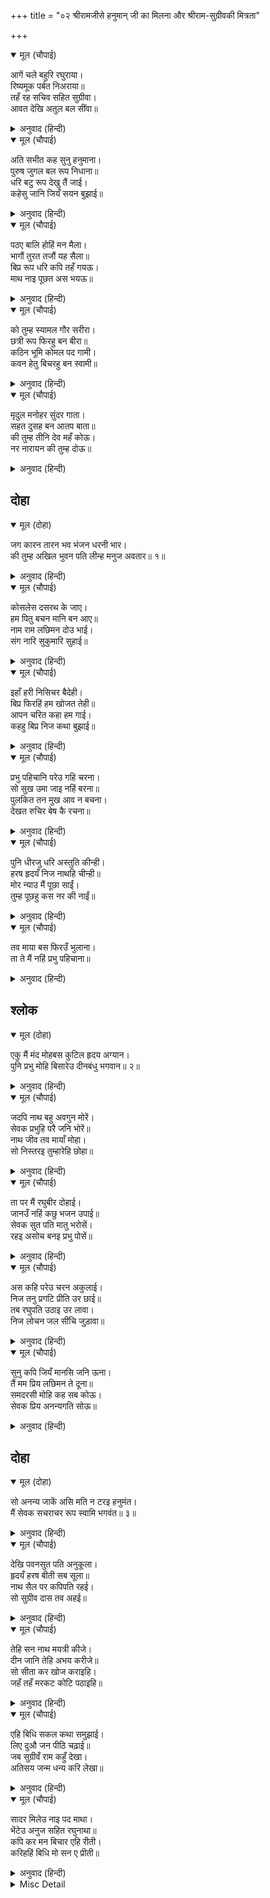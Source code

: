 +++
title = "०२ श्रीरामजीसे हनुमान् जी का मिलना और श्रीराम-सुग्रीवकी मित्रता"

+++


<details open><summary>मूल (चौपाई)</summary>

आगें चले बहुरि रघुराया।  
रिष्यमूक पर्बत निअराया॥  
तहँ रह सचिव सहित सुग्रीवा।  
आवत देखि अतुल बल सींवा॥
</details>

<details><summary>अनुवाद (हिन्दी)</summary>

श्रीरघुनाथजी फिर आगे चले। ऋष्यमूक पर्वत निकट आ गया। वहाँ (ऋष्यमूक पर्वतपर) मन्त्रियोंसहित सुग्रीव रहते थे। अतुलनीय बलकी सीमा श्रीरामचन्द्रजी और लक्ष्मणजीको आते देखकर—॥ १॥
</details>

<details open><summary>मूल (चौपाई)</summary>

अति सभीत कह सुनु हनुमाना।  
पुरुष जुगल बल रूप निधाना॥  
धरि बटु रूप देखु तैं जाई।  
कहेसु जानि जियँ सयन बुझाई॥
</details>

<details><summary>अनुवाद (हिन्दी)</summary>

सुग्रीव अत्यन्त भयभीत होकर बोले—हे हनुमान्! सुनो, ये दोनों पुरुष बल और रूपके निधान हैं। तुम ब्रह्मचारीका रूप धारण करके जाकर देखो। अपने हृदयमें उनकी यथार्थ बात जानकर मुझे इशारेसे समझाकर कह देना॥ २॥
</details>

<details open><summary>मूल (चौपाई)</summary>

पठए बालि होहिं मन मैला।  
भागौं तुरत तजौं यह सैला॥  
बिप्र रूप धरि कपि तहँ गयऊ।  
माथ नाइ पूछत अस भयऊ॥
</details>

<details><summary>अनुवाद (हिन्दी)</summary>

यदि वे मनके मलिन बालिके भेजे हुए हों तो मैं तुरंत ही इस पर्वतको छोड़कर भाग जाऊँ। (यह सुनकर) हनुमान् जी ब्राह्मणका रूप धरकर वहाँ गये और मस्तक नवाकर इस प्रकार पूछने लगे—॥ ३॥
</details>

<details open><summary>मूल (चौपाई)</summary>

को तुम्ह स्यामल गौर सरीरा।  
छत्री रूप फिरहु बन बीरा॥  
कठिन भूमि कोमल पद गामी।  
कवन हेतु बिचरहु बन स्वामी॥
</details>

<details><summary>अनुवाद (हिन्दी)</summary>

हे वीर! साँवले और गोरे शरीरवाले आप कौन हैं, जो क्षत्रियके रूपमें वनमें फिर रहे हैं? हे स्वामी! कठोर भूमिपर कोमल चरणोंसे चलनेवाले आप किस कारण वनमें विचर रहे हैं?॥ ४॥
</details>

<details open><summary>मूल (चौपाई)</summary>

मृदुल मनोहर सुंदर गाता।  
सहत दुसह बन आतप बाता॥  
की तुम्ह तीनि देव महँ कोऊ।  
नर नारायन की तुम्ह दोऊ॥
</details>

<details><summary>अनुवाद (हिन्दी)</summary>

मनको हरण करनेवाले आपके सुन्दर, कोमल अंग हैं, और आप वनके दुःसह धूप और वायुको सह रहे हैं। क्या आप ब्रह्मा, विष्णु, महेश—इन तीन देवताओंमेंसे कोई हैं, या आप दोनों नर और नारायण हैं॥ ५॥
</details>

## दोहा


<details open><summary>मूल (दोहा)</summary>

जग कारन तारन भव भंजन धरनी भार।  
की तुम्ह अखिल भुवन पति लीन्ह मनुज अवतार॥ १॥
</details>

<details><summary>अनुवाद (हिन्दी)</summary>

अथवा आप जगत् के मूल कारण और सम्पूर्ण लोकोंके स्वामी स्वयं भगवान् हैं, जिन्होंने लोगोंको भवसागरसे पार उतारने तथा पृथ्वीका भार नष्ट करनेके लिये मनुष्य-रूपमें अवतार लिया है?॥ १॥
</details>

<details open><summary>मूल (चौपाई)</summary>

कोसलेस दसरथ के जाए।  
हम पितु बचन मानि बन आए॥  
नाम राम लछिमन दोउ भाई।  
संग नारि सुकुमारि सुहाई॥
</details>

<details><summary>अनुवाद (हिन्दी)</summary>

(श्रीरामचन्द्रजीने कहा—) हम कोसलराज दशरथजीके पुत्र हैं और पिताका वचन मानकर वन आये हैं। हमारे राम-लक्ष्मण नाम हैं, हम दोनों भाई हैं। हमारे साथ सुन्दर सुकुमारी स्त्री थी॥ १॥
</details>

<details open><summary>मूल (चौपाई)</summary>

इहाँ हरी निसिचर बैदेही।  
बिप्र फिरहिं हम खोजत तेही॥  
आपन चरित कहा हम गाई।  
कहहु बिप्र निज कथा बुझाई॥
</details>

<details><summary>अनुवाद (हिन्दी)</summary>

यहाँ (वनमें) राक्षसने (मेरी पत्नी) जानकीको हर लिया। हे ब्राह्मण! हम उसे ही खोजते फिरते हैं। हमने तो अपना चरित्र कह सुनाया। अब हे ब्राह्मण! अपनी कथा समझाकर कहिये॥ २॥
</details>

<details open><summary>मूल (चौपाई)</summary>

प्रभु पहिचानि परेउ गहि चरना।  
सो सुख उमा जाइ नहिं बरना॥  
पुलकित तन मुख आव न बचना।  
देखत रुचिर बेष कै रचना॥
</details>

<details><summary>अनुवाद (हिन्दी)</summary>

प्रभुको पहचानकर हनुमान् जी उनके चरण पकड़कर पृथ्वीपर गिर पड़े (उन्होंने साष्टाङ्ग दण्डवत्-प्रणाम किया)। (शिवजी कहते हैं—) हे पार्वती! वह सुख वर्णन नहीं किया जा सकता। शरीर पुलकित है, मुखसे वचन नहीं निकलता। वे प्रभुके सुन्दर वेषकी रचना देख रहे हैं!॥ ३॥
</details>

<details open><summary>मूल (चौपाई)</summary>

पुनि धीरजु धरि अस्तुति कीन्ही।  
हरष हृदयँ निज नाथहि चीन्ही॥  
मोर न्याउ मैं पूछा साईं।  
तुम्ह पूछहु कस नर की नाईं॥
</details>

<details><summary>अनुवाद (हिन्दी)</summary>

फिर धीरज धरकर स्तुति की। अपने नाथको पहचान लेनेसे हृदयमें हर्ष हो रहा है। (फिर हनुमान् जीने कहा—) हे स्वामी! मैंने जो पूछा वह मेरा पूछना तो न्याय था, (वर्षोंके बाद आपको देखा, वह भी तपस्वीके वेषमें और मेरी वानरी-बुद्धि, इससे मैं तो आपको पहचान न सका और अपनी परिस्थितिके अनुसार मैंने आपसे पूछा) परन्तु आप मनुष्यकी तरह कैसे पूछ रहे हैं?॥ ४॥
</details>

<details open><summary>मूल (चौपाई)</summary>

तव माया बस फिरउँ भुलाना।  
ता ते मैं नहिं प्रभु पहिचाना॥
</details>

<details><summary>अनुवाद (हिन्दी)</summary>

मैं तो आपकी मायाके वश भूला फिरता हूँ; इसीसे मैंने अपने स्वामी (आप) को नहीं पहचाना॥ ५॥
</details>

## श्लोक


<details open><summary>मूल (दोहा)</summary>

एकु मैं मंद मोहबस कुटिल हृदय अग्यान।  
पुनि प्रभु मोहि बिसारेउ दीनबंधु भगवान॥ २॥
</details>

<details><summary>अनुवाद (हिन्दी)</summary>

एक तो मैं यों ही मन्द हूँ, दूसरे मोहके वशमें हूँ, तीसरे हृदयका कुटिल और अज्ञान हूँ, फिर हे दीनबन्धु भगवान्! प्रभु (आप) ने भी मुझे भुला दिया!॥ २॥
</details>

<details open><summary>मूल (चौपाई)</summary>

जदपि नाथ बहु अवगुन मोरें।  
सेवक प्रभुहि परै जनि भोरें॥  
नाथ जीव तव मायाँ मोहा।  
सो निस्तरइ तुम्हारेहि छोहा॥
</details>

<details><summary>अनुवाद (हिन्दी)</summary>

हे नाथ! यद्यपि मुझमें बहुत-से अवगुण हैं, तथापि सेवक स्वामीकी विस्मृतिमें न पड़े (आप उसे न भूल जायँ) हे नाथ! जीव आपकी मायासे मोहित है। वह आपही की कृपासे निस्तार पा सकता है॥ १॥
</details>

<details open><summary>मूल (चौपाई)</summary>

ता पर मैं रघुबीर दोहाई।  
जानउँ नहिं कछु भजन उपाई॥  
सेवक सुत पति मातु भरोसें।  
रहइ असोच बनइ प्रभु पोसें॥
</details>

<details><summary>अनुवाद (हिन्दी)</summary>

उसपर हे रघुवीर! मैं आपकी दुहाई (शपथ) करके कहता हूँ कि मैं भजन-साधन कुछ नहीं जानता। सेवक स्वामीके और पुत्र माताके भरोसे निश्चिन्त रहता है। प्रभुको सेवकका पालन-पोषण करते ही बनता है (करना ही पड़ता है)॥ २॥
</details>

<details open><summary>मूल (चौपाई)</summary>

अस कहि परेउ चरन अकुलाई।  
निज तनु प्रगटि प्रीति उर छाई॥  
तब रघुपति उठाइ उर लावा।  
निज लोचन जल सींचि जुड़ावा॥
</details>

<details><summary>अनुवाद (हिन्दी)</summary>

ऐसा कहकर हनुमान् जी अकुलाकर प्रभुके चरणोंपर गिर पड़े, उन्होंने अपना असली शरीर प्रकट कर दिया। उनके हृदयमें प्रेम छा गया। तब श्रीरघुनाथजीने उन्हें उठाकर हृदयसे लगा लिया और अपने नेत्रोंके जलसे सींचकर शीतल किया॥ ३॥
</details>

<details open><summary>मूल (चौपाई)</summary>

सुनु कपि जियँ मानसि जनि ऊना।  
तैं मम प्रिय लछिमन ते दूना॥  
समदरसी मोहि कह सब कोऊ।  
सेवक प्रिय अनन्यगति सोऊ॥
</details>

<details><summary>अनुवाद (हिन्दी)</summary>

(फिर कहा—) हे कपि! सुनो, मनमें ग्लानि मत मानना (मन छोटा न करना)। तुम मुझे लक्ष्मणसे भी दूने प्रिय हो। सब कोई मुझे समदर्शी कहते हैं (मेरे लिये न कोई प्रिय है न अप्रिय) पर मुझको सेवक प्रिय है, क्योंकि वह अनन्यगति होता है (मुझे छोड़कर उसको कोई दूसरा सहारा नहीं होता)॥ ४॥
</details>

## दोहा


<details open><summary>मूल (दोहा)</summary>

सो अनन्य जाकें असि मति न टरइ हनुमंत।  
मैं सेवक सचराचर रूप स्वामि भगवंत॥ ३॥
</details>

<details><summary>अनुवाद (हिन्दी)</summary>

और हे हनुमान्! अनन्य वही है जिसकी ऐसी बुद्धि कभी नहीं टलती कि मैं सेवक हूँ और यह चराचर (जड-चेतन) जगत् मेरे स्वामी भगवान् का रूप है॥ ३॥
</details>

<details open><summary>मूल (चौपाई)</summary>

देखि पवनसुत पति अनुकूला।  
हृदयँ हरष बीती सब सूला॥  
नाथ सैल पर कपिपति रहई।  
सो सुग्रीव दास तव अहई॥
</details>

<details><summary>अनुवाद (हिन्दी)</summary>

स्वामीको अनुकूल (प्रसन्न) देखकर पवनकुमार हनुमान् जीके हृदयमें हर्ष छा गया और उनके सब दुःख जाते रहे। (उन्होंने कहा—) हे नाथ! इस पर्वतपर वानरराज सुग्रीव रहता है, वह आपका दास है॥ १॥
</details>

<details open><summary>मूल (चौपाई)</summary>

तेहि सन नाथ मयत्री कीजे।  
दीन जानि तेहि अभय करीजे॥  
सो सीता कर खोज कराइहि।  
जहँ तहँ मरकट कोटि पठाइहि॥
</details>

<details><summary>अनुवाद (हिन्दी)</summary>

हे नाथ! उससे मित्रता कीजिये और उसे दीन जानकर निर्भय कर दीजिये। वह सीताजीकी खोज करावेगा और जहाँ-तहाँ करोड़ों वानरोंको भेजेगा॥ २॥
</details>

<details open><summary>मूल (चौपाई)</summary>

एहि बिधि सकल कथा समुझाई।  
लिए दुऔ जन पीठि चढ़ाई॥  
जब सुग्रीवँ राम कहुँ देखा।  
अतिसय जन्म धन्य करि लेखा॥
</details>

<details><summary>अनुवाद (हिन्दी)</summary>

इस प्रकार सब बातें समझाकर हनुमान् जीने (श्रीराम-लक्ष्मण) दोनों जनोंको पीठपर चढ़ा लिया। जब सुग्रीवने श्रीरामचन्द्रजीको देखा तो अपने जन्मको अत्यन्त धन्य समझा॥ ३॥
</details>

<details open><summary>मूल (चौपाई)</summary>

सादर मिलेउ नाइ पद माथा।  
भेंटेउ अनुज सहित रघुनाथा॥  
कपि कर मन बिचार एहि रीती।  
करिहहिं बिधि मो सन ए प्रीती॥
</details>

<details><summary>अनुवाद (हिन्दी)</summary>

सुग्रीव चरणोंमें मस्तक नवाकर आदरसहित मिले। श्रीरघुनाथजी भी छोटे भाईसहित उनसे गले लगकर मिले। सुग्रीव मनमें इस प्रकार सोच रहे हैं कि हे विधाता! क्या ये मुझसे प्रीति करेंगे?॥ ४॥
</details>

<details><summary>Misc Detail</summary>


</details>
